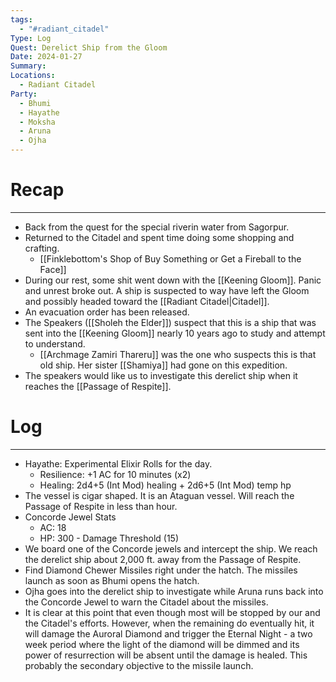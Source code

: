 ```yaml
---
tags:
  - "#radiant_citadel"
Type: Log
Quest: Derelict Ship from the Gloom
Date: 2024-01-27
Summary: 
Locations:
  - Radiant Citadel
Party:
  - Bhumi
  - Hayathe
  - Moksha
  - Aruna
  - Ojha
---
```


# Recap
---
- Back from the quest for the special riverin water from Sagorpur. 
- Returned to the Citadel and spent time doing some shopping and crafting. 
	- [[Finklebottom's Shop of Buy Something or Get a Fireball to the Face]]
- During our rest, some shit went down with the [[Keening Gloom]]. Panic and unrest broke out. A ship is suspected to way have left the Gloom and possibly headed toward the [[Radiant Citadel|Citadel]]. 
- An evacuation order has been released. 
- The Speakers ([[Sholeh the Elder]]) suspect that this is a ship that was sent into the [[Keening Gloom]] nearly 10 years ago to study and attempt to understand.
	- [[Archmage Zamiri Thareru]] was the one who suspects this is that old ship. Her sister [[Shamiya]] had gone on this expedition.
- The speakers would like us to investigate this derelict ship when it reaches the [[Passage of Respite]]. 
# Log
---
- Hayathe: Experimental Elixir Rolls for the day.
	- Resilience: +1 AC for 10 minutes (x2)
	- Healing: 2d4+5 (Int Mod) healing + 2d6+5 (Int Mod) temp hp
- The vessel is cigar shaped. It is an Ataguan vessel. Will reach the Passage of Respite in less than hour. 
- Concorde Jewel Stats
	- AC: 18
	- HP: 300 - Damage Threshold (15)
- We board one of the Concorde jewels and intercept the ship. We reach the derelict ship about 2,000 ft. away from the Passage of Respite.
- Find Diamond Chewer Missiles right under the hatch. The missiles launch as soon as Bhumi opens the hatch. 
- Ojha goes into the derelict ship to investigate while Aruna runs back into the Concorde Jewel to warn the Citadel about the missiles. 
- It is clear at this point that even though most will be stopped by our and the Citadel's efforts. However, when the remaining do eventually hit, it will damage the Auroral Diamond and trigger the Eternal Night - a two week period where the light of the diamond will be dimmed and its power of resurrection will be absent until the damage is healed. This probably the secondary objective to the missile launch. 
